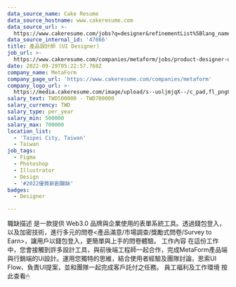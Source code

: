 ```yaml
---
data_source_name: Cake Resume
data_source_hostname: www.cakeresume.com
data_source_url: >-
  https://www.cakeresume.com/jobs?q=designer&refinementList%5Blang_name%5D%5B0%5D=English&refinementList%5Bsalary_type%5D=per_year
data_source_internal_id: '47066'
title: 產品設計師 (UI Designer)
job_url: >-
  https://www.cakeresume.com/companies/metaform/jobs/product-designer-ui-designer
date: 2022-09-29T05:22:57.768Z
company_name: MetaForm
company_page_url: 'https://www.cakeresume.com/companies/metaform'
company_logo_url: >-
  https://media.cakeresume.com/image/upload/s--uoljmjqX--/c_pad,fl_png8,h_200,w_200/v1670163075/iptst995hm7rjokyltcr.png
salary_text: TWD500000 - TWD700000
salary_currency: TWD
salary_type: per_year
salary_min: 500000
salary_max: 700000
location_list:
  - 'Taipei City, Taiwan'
  - Taiwan
job_tags:
  - Figma
  - Photoshop
  - Illustrator
  - Design
  - '#2022優質新創職缺'
badges:
  - Designer

---
```


職缺描述 是一款提供 Web3.0 品牌與企業使用的表單系統工具。透過錢包登入，以及加密技術，進行多元的問卷<產品滿意/市場調查/獎勵式問卷/Survey to Earn>，讓用戶以錢包登入，更簡單與上手的問卷體驗。 工作內容 在這份工作中，您會接觸到許多設計工具，與前後端工程師一起合作，完成MetaForm產品端與行銷端的Ui設計。運用您獨特的思維，結合使用者經驗及團隊討論，思索UI Flow、負責UI提案，並和團隊一起完成客戶託付之任務。 員工福利及工作環境 按此查看🖱